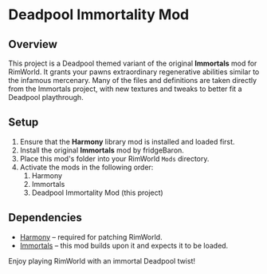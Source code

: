 # Deadpool Immortality Mod

## Overview
This project is a Deadpool themed variant of the original **Immortals** mod for RimWorld. It grants your pawns extraordinary regenerative abilities similar to the infamous mercenary. Many of the files and definitions are taken directly from the Immortals project, with new textures and tweaks to better fit a Deadpool playthrough.

## Setup
1. Ensure that the **Harmony** library mod is installed and loaded first.
2. Install the original **Immortals** mod by fridgeBaron.
3. Place this mod's folder into your RimWorld `Mods` directory.
4. Activate the mods in the following order:
   1. Harmony
   2. Immortals
   3. Deadpool Immortality Mod (this project)

## Dependencies
- [Harmony](https://github.com/pardeike/Harmony) – required for patching RimWorld.
- [Immortals](https://steamcommunity.com/sharedfiles/filedetails/?id=2009463077) – this mod builds upon it and expects it to be loaded.

Enjoy playing RimWorld with an immortal Deadpool twist!
